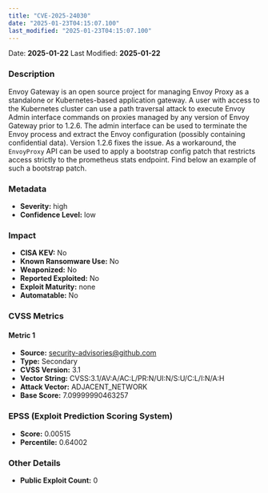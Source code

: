 ```yaml
---
title: "CVE-2025-24030"
date: "2025-01-23T04:15:07.100"
last_modified: "2025-01-23T04:15:07.100"
---
```




Date: **2025-01-22** Last Modified: **2025-01-22**

### Description  
Envoy Gateway is an open source project for managing Envoy Proxy as a standalone or Kubernetes-based application gateway. A user with access to the Kubernetes cluster can use a path traversal attack to execute Envoy Admin interface commands on proxies managed by any version of Envoy Gateway prior to 1.2.6. The admin interface can be used to terminate the Envoy process and extract the Envoy configuration (possibly containing confidential data). Version 1.2.6 fixes the issue. As a workaround, the `EnvoyProxy` API can be used to apply a bootstrap config patch that restricts access strictly to the prometheus stats endpoint. Find below an example of such a bootstrap patch.

### Metadata  
- **Severity:** high
- **Confidence Level:** low

### Impact  
- **CISA KEV:** No
- **Known Ransomware Use:** No
- **Weaponized:** No
- **Reported Exploited:** No
- **Exploit Maturity:** none
- **Automatable:** No

### CVSS Metrics  

#### Metric 1
- **Source:** security-advisories@github.com
- **Type:** Secondary
- **CVSS Version:** 3.1
- **Vector String:** CVSS:3.1/AV:A/AC:L/PR:N/UI:N/S:U/C:L/I:N/A:H
- **Attack Vector:** ADJACENT_NETWORK
- **Base Score:** 7.09999990463257


### EPSS (Exploit Prediction Scoring System)  
- **Score:** 0.00515
- **Percentile:** 0.64002

### Other Details  
- **Public Exploit Count:** 0
